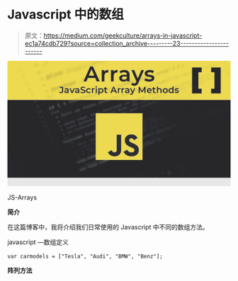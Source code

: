 # Javascript 中的数组

> 原文：<https://medium.com/geekculture/arrays-in-javascript-ec1a74cdb729?source=collection_archive---------23----------------------->

![](img/1ee6f797dd0b3e989d0b4acba626ffb1.png)

JS-Arrays

**简介**

在这篇博客中，我将介绍我们日常使用的 Javascript 中不同的数组方法。

javascript —数组定义

```
var carmodels = ["Tesla", "Audi", "BMW", "Benz"];
```

**阵列方法**